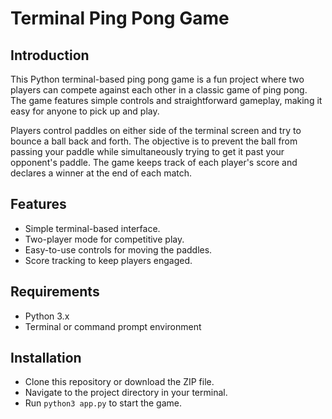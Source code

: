 # Terminal Ping Pong Game

## Introduction

This Python terminal-based ping pong game is a fun project where two players can compete against each other in a classic game of ping pong. The game features simple controls and straightforward gameplay, making it easy for anyone to pick up and play.

Players control paddles on either side of the terminal screen and try to bounce a ball back and forth. The objective is to prevent the ball from passing your paddle while simultaneously trying to get it past your opponent's paddle. The game keeps track of each player's score and declares a winner at the end of each match.

## Features

- Simple terminal-based interface.
- Two-player mode for competitive play.
- Easy-to-use controls for moving the paddles.
- Score tracking to keep players engaged.

## Requirements

- Python 3.x
- Terminal or command prompt environment

## Installation

- Clone this repository or download the ZIP file.
- Navigate to the project directory in your terminal.
- Run `python3 app.py` to start the game.

